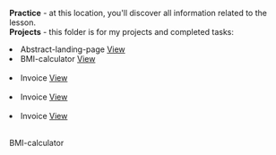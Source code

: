 <b>Practice</b> - at this location, you'll discover all information related to the lesson.<br>
<b>Projects</b> - this folder is for my projects and completed tasks: <br>
<li>Abstract-landing-page     <a href="https://ausrazunkiene.github.io/BIT/Projects/Abstract-landing-page/index.html">View</a></li>
<li>BMI-calculator     <a href="https://ausrazunkiene.github.io/BIT/Projects/BMI-calculator/index3.html">View</a></li><br>
<li>Invoice     <a href="https://ausrazunkiene.github.io/BIT//Projects/Invoice/S%C4%85skaitos%20%C5%A1ablonas.html">View</a></li><br>
<li>Invoice     <a href="https://ausrazunkiene.github.io/BIT//Projects/Invoice/S%C4%85skaitos%20%C5%A1ablonas.html">View</a></li><br>
<li>Invoice     <a href="https://ausrazunkiene.github.io/BIT//Projects/Invoice/S%C4%85skaitos%20%C5%A1ablonas.html">View</a></li><br>


BMI-calculator